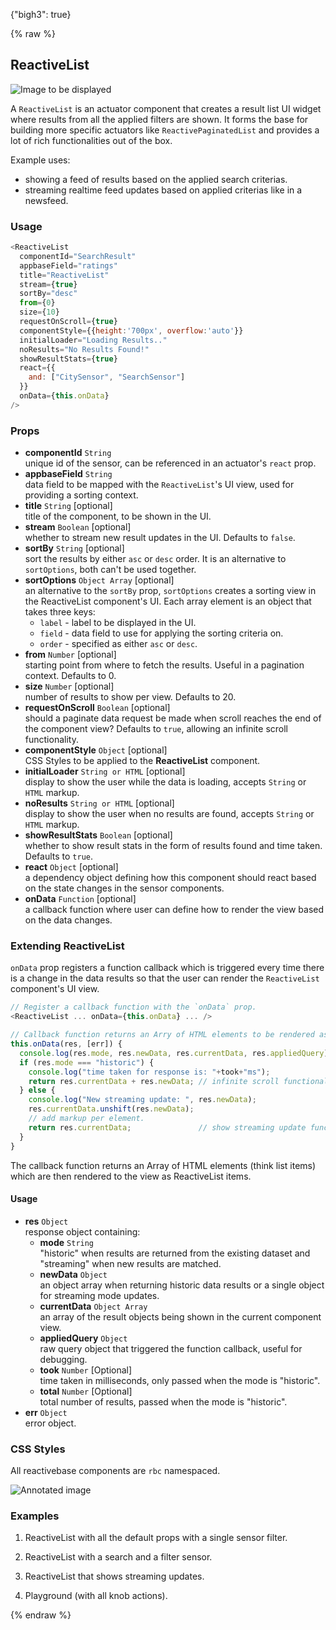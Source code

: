 {"bigh3": true}

{% raw %}

## ReactiveList

![Image to be displayed](https://i.imgur.com/GcUFZjh.png)

A `ReactiveList` is an actuator component that creates a result list UI widget where results from all the applied filters are shown. It forms the base for building more specific actuators like `ReactivePaginatedList` and provides a lot of rich functionalities out of the box.

Example uses:

* showing a feed of results based on the applied search criterias.
* streaming realtime feed updates based on applied criterias like in a newsfeed.

### Usage

```js
<ReactiveList
  componentId="SearchResult"
  appbaseField="ratings"
  title="ReactiveList"
  stream={true}
  sortBy="desc"
  from={0}
  size={10}
  requestOnScroll={true}
  componentStyle={{height:'700px', overflow:'auto'}}
  initialLoader="Loading Results.."
  noResults="No Results Found!"
  showResultStats={true}
  react={{
    and: ["CitySensor", "SearchSensor"]
  }}
  onData={this.onData}
/>
```

### Props

- **componentId** `String`  
    unique id of the sensor, can be referenced in an actuator's `react` prop.
- **appbaseField** `String`  
    data field to be mapped with the `ReactiveList`'s UI view, used for providing a sorting context.
- **title** `String` [optional]  
    title of the component, to be shown in the UI.
- **stream** `Boolean` [optional]  
    whether to stream new result updates in the UI. Defaults to `false`.
-  **sortBy** `String` [optional]  
    sort the results by either `asc` or `desc` order. It is an alternative to `sortOptions`, both can't be used together.
- **sortOptions** `Object Array` [optional]  
    an alternative to the `sortBy` prop, `sortOptions` creates a sorting view in the ReactiveList component's UI. Each array element is an object that takes three keys:
    - `label` - label to be displayed in the UI.
    - `field` - data field to use for applying the sorting criteria on.
    - `order` - specified as either `asc` or `desc`.
- **from** `Number` [optional]  
    starting point from where to fetch the results. Useful in a pagination context. Defaults to 0.
- **size** `Number` [optional]  
    number of results to show per view. Defaults to 20.
- **requestOnScroll** `Boolean` [optional]  
    should a paginate data request be made when scroll reaches the end of the component view? Defaults to `true`, allowing an infinite scroll functionality.
- **componentStyle** `Object` [optional]  
    CSS Styles to be applied to the **ReactiveList** component.
- **initialLoader** `String or HTML` [optional]  
    display to show the user while the data is loading, accepts `String` or `HTML` markup.
- **noResults** `String or HTML` [optional]  
    display to show the user when no results are found, accepts `String` or `HTML` markup.
- **showResultStats** `Boolean` [optional]  
    whether to show result stats in the form of results found and time taken. Defaults to `true`.
- **react** `Object` [optional]  
    a dependency object defining how this component should react based on the state changes in the sensor components.
- **onData** `Function` [optional]  
    a callback function where user can define how to render the view based on the data changes.

### Extending ReactiveList

`onData` prop registers a function callback which is triggered every time there is a change in the data results so that the user can render the `ReactiveList` component's UI view.

```js
// Register a callback function with the `onData` prop.
<ReactiveList ... onData={this.onData} ... />

// Callback function returns an Arry of HTML elements to be rendered as ReactiveList items.
this.onData(res, [err]) {
  console.log(res.mode, res.newData, res.currentData, res.appliedQuery);
  if (res.mode === "historic") {
    console.log("time taken for response is: "+took+"ms");
    return res.currentData + res.newData; // infinite scroll functionality
  } else {
    console.log("New streaming update: ", res.newData);
    res.currentData.unshift(res.newData);
    // add markup per element.
    return res.currentData;               // show streaming update functionality
  }
}
```

The callback function returns an Array of HTML elements (think list items) which are then rendered to the view as ReactiveList items.

#### Usage

- **res** `Object`  
    response object containing:  
    - **mode** `String`  
        "historic" when results are returned from the existing dataset and "streaming" when new results are matched.
    - **newData** `Object`  
        an object array when returning historic data results or a single object for streaming mode updates.
    - **currentData** `Object Array`  
        an array of the result objects being shown in the current component view.
    - **appliedQuery** `Object`  
        raw query object that triggered the function callback, useful for debugging.
    - **took** `Number` [Optional]  
        time taken in milliseconds, only passed when the mode is "historic".
    - **total** `Number` [Optional]  
        total number of results, passed when the mode is "historic".
- **err** `Object`  
    error object.

### CSS Styles

All reactivebase components are `rbc` namespaced.

![Annotated image](https://i.imgur.com/KtDriR7.png)

### Examples

1. ReactiveList with all the default props with a single sensor filter.

2. ReactiveList with a search and a filter sensor.

3. ReactiveList that shows streaming updates.

4. Playground (with all knob actions).

{% endraw %}
